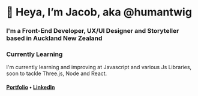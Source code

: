 # 👋 Heya, I’m Jacob, aka @humantwig
<h3>I'm a Front-End Developer, UX/UI Designer and Storyteller based in Auckland New Zealand<h3>

### Currently Learning
I'm currently learning and improving at Javascript and various Js Libraries, soon to tackle Three.js, Node and React.

<h4><a href="http://www.jlucas.nz/">Portfolio</a> • <a href="https://www.linkedin.com/in/jlucasnz/">LinkedIn</a></h4>

<!---
humantwig/humantwig is a ✨ special ✨ repository because its `README.md` (this file) appears on your GitHub profile.
You can click the Preview link to take a look at your changes.
--->
